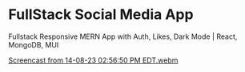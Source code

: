 # FullStack Social Media App

Fullstack Responsive MERN App with Auth, Likes, Dark Mode | React, MongoDB, MUI

[Screencast from 14-08-23 02:56:50 PM EDT.webm](https://github.com/raghavnarula/SocioPedia/assets/48481966/bcce22d4-97d0-444c-aa28-e1c6d328474d)
